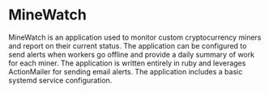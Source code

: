 # MineWatch
MineWatch is an application used to monitor custom cryptocurrency miners and report on their current status. The application can be configured to send alerts when workers go offline and provide a daily summary of work for each miner. The application is written entirely in ruby and leverages ActionMailer for sending email alerts. The application includes a basic systemd service configuration.
